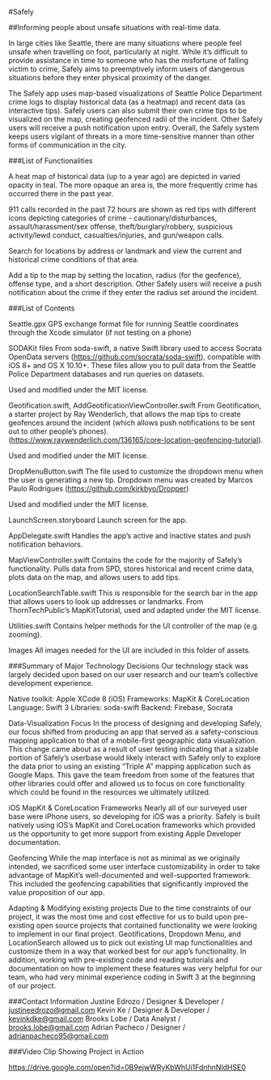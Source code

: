 #Safely

##Informing people about unsafe situations with real-time data.
 
In large cities like Seattle, there are many situations where people feel unsafe when travelling on foot, particularly at night.  While it’s difficult to provide assistance in time to someone who has the misfortune of falling victim to crime, Safely aims to preemptively inform users of dangerous situations before they enter physical proximity of the danger. 
 
The Safely app uses map-based visualizations of Seattle Police Department crime logs to display historical data (as a heatmap) and recent data (as interactive tips).  Safely users can also submit their own crime tips to be visualized on the map, creating geofenced radii of the incident. Other Safely users will receive a push notification upon entry. Overall, the Safely system keeps users vigilant of threats in a more time-sensitive manner than other forms of communication in the city. 

###List of Functionalities

A heat map of historical data (up to a year ago) are depicted in varied opacity in teal. The more opaque an area is, the more frequently crime has occurred there in the past year.
 
911 calls recorded in the past 72 hours are shown as red tips with different icons depicting categories of crime - cautionary/disturbances, assault/harassment/sex offense, theft/burglary/robbery, suspicious activity/lewd conduct, casualties/injuries, and gun/weapon calls.
 
Search for locations by address or landmark and view the current and historical crime conditions of that area.
 
Add a tip to the map by setting the location, radius (for the geofence), offense type,  and a short description. Other Safely users will receive a push notification about the crime if they enter the radius set around the incident.
 
###List of Contents
 
Seattle.gpx
GPS exchange format file for running Seattle coordinates through the Xcode simulator (if not testing on a phone)
 
SODAKit files
From soda-swift, a native Swift library used to access Socrata OpenData servers (https://github.com/socrata/soda-swift), compatible with iOS 8+ and OS X 10.10+. These files allow you to pull data from the Seattle Police Department databases and run queries on datasets. 
 
Used and modified under the MIT license.
 
Geotification.swift, AddGeotificationViewController.swift
From Geotification, a starter project by Ray Wenderlich, that allows the map tips to create geofences around the incident (which allows push notifications to be sent out to other people’s phones). (https://www.raywenderlich.com/136165/core-location-geofencing-tutorial). 
 
Used and modified under the MIT license.
 
DropMenuButton.swift
The file used to customize the dropdown menu when the user is generating a new tip. Dropdown menu was created by Marcos Paulo Rodrigues (https://github.com/kirkbyo/Dropper)
 
Used and modified under the MIT license.
 
LaunchScreen.storyboard
Launch screen for the app.
 
AppDelegate.swift
Handles the app’s active and inactive states and push notification behaviors.
 
MapViewController.swift
Contains the code for the majority of Safely’s functionality. Pulls data from SPD, stores historical and recent crime data, plots data on the map, and allows users to add tips.
 
LocationSearchTable.swift
This is responsible for the search bar in the app that allows users to look up addresses or landmarks. From ThornTechPublic’s MapKitTutorial, used and adapted under the MIT license.
 
Utilities.swift 
Contains helper methods for the UI controller of the map (e.g. zooming).
 
Images
All images needed for the UI are included in this folder of assets.
 
    
###Summary of Major Technology Decisions
Our technology stack was largely decided upon based on our user research and our team’s collective development experience. 
 
Native toolkit: Apple XCode 8 (iOS)
Frameworks: MapKit & CoreLocation
Language: Swift 3
Libraries: soda-swift
Backend: Firebase, Socrata
 
Data-Visualization Focus
In the process of designing and developing Safely, our focus shifted from producing an app that served as a safety-conscious mapping application to that of a mobile-first geographic data visualization.  This change came about as a result of user testing indicating that a sizable portion of Safely’s userbase would likely interact with Safely only to explore the data prior to using an existing “Triple A” mapping application such as Google Maps.  This gave the team freedom from some of the features that other libraries could offer and allowed us to focus on core functionality which could be found in the resources we ultimately utilized.
 
iOS MapKit & CoreLocation Frameworks
Nearly all of our surveyed user base were iPhone users, so developing for iOS was a priority. Safely is built natively using iOS’s MapKit and CoreLocation frameworks which provided us the opportunity to get more support from existing Apple Developer documentation. 
 
Geofencing
While the map interface is not as minimal as we originally intended, we sacrificed some user interface customizability in order to take advantage of MapKit’s well-documented and well-supported framework. This included the geofencing capabilities that significantly improved the value proposition of our app. 
 
Adapting & Modifying existing projects
Due to the time constraints of our project, it was the most time and cost effective for us to build upon pre-existing open source projects that contained functionality we were looking to implement in our final project. Geotifications, Dropdown Menu, and LocationSearch allowed us to pick out existing UI map functionalities and customize them in a way that worked best for our app’s functionality. In addition, working with pre-existing code and reading tutorials and documentation on how to implement these features was very helpful for our team, who had very minimal experience coding in Swift 3 at the beginning of our project.
 
 
###Contact Information
Justine Edrozo  /  Designer & Developer  /  justineedrozo@gmail.com
Kevin Ke  /  Designer & Developer  /  kevinkdke@gmail.com
Brooks Lobe  /  Data Analyst  /  brooks.lobe@gmail.com
Adrian Pacheco  /  Designer  /  adrianpacheco95@gmail.com
 
###Video Clip Showing Project in Action
 
https://drive.google.com/open?id=0B9ejwWRyKbWhUi1FdnhnNldHSE0
 


